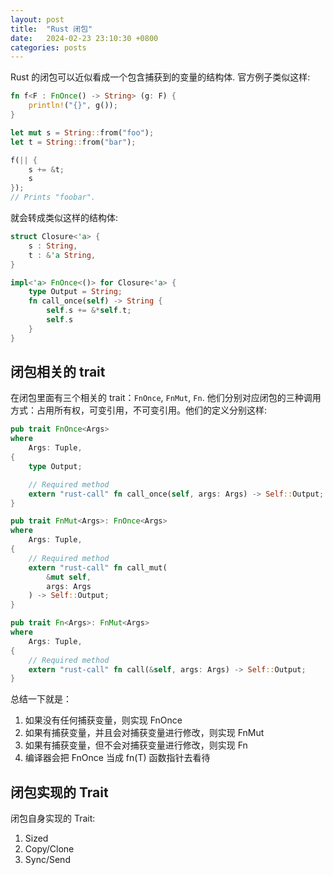 ```yaml
---
layout: post
title:  "Rust 闭包"
date:   2024-02-23 23:10:30 +0800
categories: posts
---
```


Rust 的闭包可以近似看成一个包含捕获到的变量的结构体. 官方例子类似这样:

```rust
fn f<F : FnOnce() -> String> (g: F) {
    println!("{}", g());
}

let mut s = String::from("foo");
let t = String::from("bar");

f(|| {
    s += &t;
    s
});
// Prints "foobar".
```

就会转成类似这样的结构体:

```rust
struct Closure<'a> {
    s : String,
    t : &'a String,
}

impl<'a> FnOnce<()> for Closure<'a> {
    type Output = String;
    fn call_once(self) -> String {
        self.s += &*self.t;
        self.s
    }
}
```

## 闭包相关的 trait

在闭包里面有三个相关的 trait：`FnOnce`, `FnMut`, `Fn`. 他们分别对应闭包的三种调用方式：占用所有权，可变引用，不可变引用。他们的定义分别这样:

```rust
pub trait FnOnce<Args>
where
    Args: Tuple,
{
    type Output;

    // Required method
    extern "rust-call" fn call_once(self, args: Args) -> Self::Output;
}

pub trait FnMut<Args>: FnOnce<Args>
where
    Args: Tuple,
{
    // Required method
    extern "rust-call" fn call_mut(
        &mut self,
        args: Args
    ) -> Self::Output;
}

pub trait Fn<Args>: FnMut<Args>
where
    Args: Tuple,
{
    // Required method
    extern "rust-call" fn call(&self, args: Args) -> Self::Output;
}
```

总结一下就是：
1. 如果没有任何捕获变量，则实现 FnOnce
2. 如果有捕获变量，并且会对捕获变量进行修改，则实现 FnMut
3. 如果有捕获变量，但不会对捕获变量进行修改，则实现 Fn
4. 编译器会把 FnOnce 当成 fn(T) 函数指针去看待

## 闭包实现的 Trait

闭包自身实现的 Trait:
1. Sized
2. Copy/Clone
3. Sync/Send
